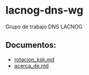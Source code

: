 # lacnog-dns-wg
Grupo de trabajo DNS LACNOG 

## Documentos:
* [rotacion_ksk.md](/rotacion_ksk.md)
* [acerca_de.md](/acerca_de.md)
